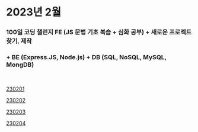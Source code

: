 # 2023년 2월

### 100일 코딩 챌린지 FE (JS 문법 기초 복습 + 심화 공부) + 새로운 프로젝트 찾기, 제작

### + BE (Express.JS, Node.js) + DB (SQL, NoSQL, MySQL, MongDB)

<br />

[230201](/DateLink/2023-02/230201.md)

[230202](/DateLink/2023-02/230202.md)

[230203](/DateLink/2023-02/230203.md)

[230204](/DateLink/2023-02/230204.md)

<br />
